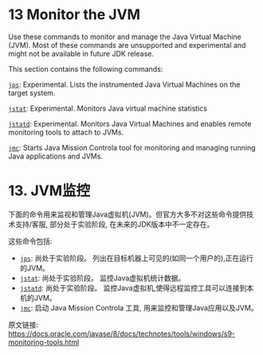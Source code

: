 # 13 Monitor the JVM

Use these commands to monitor and manage the Java Virtual Machine (JVM). Most of these commands are unsupported and experimental and might not be available in future JDK release.

This section contains the following commands:

[`jps`](1301.md): Experimental. Lists the instrumented Java Virtual Machines on the target system.

[`jstat`](1302.md): Experimental. Monitors Java virtual machine statistics

[`jstatd`](1303.md): Experimental. Monitors Java Virtual Machines and enables remote monitoring tools to attach to JVMs.

[`jmc`](1304.md): Starts Java Mission Controla tool for monitoring and managing running Java applications and JVMs.

# 13. JVM监控

下面的命令用来监视和管理Java虚拟机(JVM)。但官方大多不对这些命令提供技术支持/客服, 部分处于实验阶段, 在未来的JDK版本中不一定存在。


这些命令包括:

- [`jps`](1301.md):    尚处于实验阶段。 列出在目标机器上可见的(如同一个用户的),正在运行的JVM。
- [`jstat`](1302.md):  尚处于实验阶段。 监控Java虚拟机统计数据。
- [`jstatd`](1303.md): 尚处于实验阶段。 监控Java虚拟机,使得远程监控工具可以连接到本机的JVM。
- [`jmc`](1304.md):    启动 Java Mission Controla 工具, 用来监控和管理Java应用以及JVM。




原文链接: <https://docs.oracle.com/javase/8/docs/technotes/tools/windows/s9-monitoring-tools.html>

